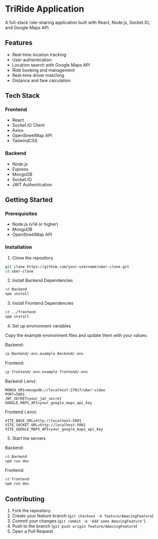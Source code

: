 # TriRide Application

A full-stack ride-sharing application built with React, Node.js, Socket.IO, and Google Maps API.

## Features

- Real-time location tracking
- User authentication
- Location search with Google Maps API
- Ride booking and management
- Real-time driver matching
- Distance and fare calculation

## Tech Stack

### Frontend
- React
- Socket.IO Client
- Axios
- OpenStreetMap API
- TailwindCSS

### Backend
- Node.js
- Express
- MongoDB
- Socket.IO
- JWT Authentication

## Getting Started

### Prerequisites
- Node.js (v14 or higher)
- MongoDB
- OpenStreetMap API

### Installation

1. Clone the repository
```bash
git clone https://github.com/your-username/uber-clone.git
cd uber-clone
```

2. Install Backend Dependencies
```bash
cd Backend
npm install
```

3. Install Frontend Dependencies
```bash
cd ../frontend
npm install
```

4. Set up environment variables

Copy the example environment files and update them with your values:

Backend:
```bash
cp Backend/.env.example Backend/.env
```

Frontend:
```bash
cp frontend/.env.example frontend/.env
```

Backend (.env):
```env
MONGO_URI=mongodb://localhost:27017/uber-video
PORT=5001
JWT_SECRET=your_jwt_secret
GOOGLE_MAPS_API=your_google_maps_api_key
```

Frontend (.env):
```env
VITE_BASE_URL=http://localhost:5001
VITE_SOCKET_URL=http://localhost:5001
VITE_GOOGLE_MAPS_API=your_google_maps_api_key
```

5. Start the servers

Backend:
```bash
cd Backend
npm run dev
```

Frontend:
```bash
cd frontend
npm run dev
```

## Contributing

1. Fork the repository
2. Create your feature branch (`git checkout -b feature/AmazingFeature`)
3. Commit your changes (`git commit -m 'Add some AmazingFeature'`)
4. Push to the branch (`git push origin feature/AmazingFeature`)
5. Open a Pull Request

